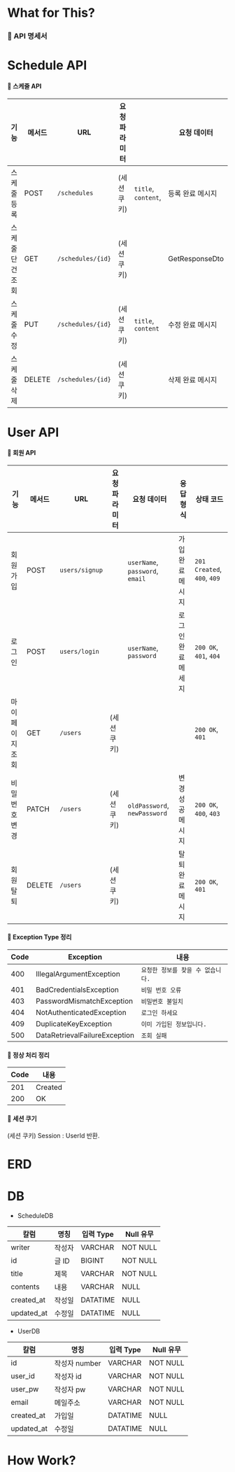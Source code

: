 # What for This?

### 📘 API 명세서
# Schedule API
#### 🧾 스케줄 API

| 기능             | 메서드 | URL                    | 요청 파라미터                         |                     | 요청 데이터         | 응답 형식          | 상태 코드                        |
|------------------|--------|------------------------------|---------------------------------|---------------------|----------------|----------------|----------------------------------|
| 스케줄 등록      | POST   | `/schedules`             | (세션 쿠키)                         | `title`, `content`, | 등록 완료 메시지      | `201 Created`, `400`             |
| 스케줄 단건 조회 | GET    | `/schedules/{id}`        | (세션 쿠키)|                     | GetResponseDto | `200 OK`, `404`                  |
| 스케줄 수정      | PUT    | `/schedules/{id}`        | (세션 쿠키)| `title`, `content`  | 수정 완료 메시지      | `200 OK`, `400`, `404`           |
| 스케줄 삭제      | DELETE | `/schedules/{id}`        | (세션 쿠키)|                     | 삭제 완료 메시지      | `200 OK`, `404`                  |
# User API

#### 🧾 회원 API

| 기능             | 메서드   | URL            |요청 파라미터| 요청 데이터                                | 응답 형식      | 상태 코드                            |
|------------------|--------|----------------|-----------|---------------------------------------|------------|---------------------------------------|
| 회원 가입         | POST     | `users/signup`|           |`userName`, `password`, `email`       | 가입 완료 메시지  | `201 Created`, `400`, `409`          |
| 로그인            | POST     | `users/login` |           |`userName`, `password`                | 로그인 완료 메세지 | `200 OK`, `401`, `404`               |
| 마이페이지 조회     | GET      | `/users`      | (세션 쿠키)|                                      |                | `200 OK`, `401`                      |
| 비밀번호 변경       | PATCH    | `/users`      | (세션 쿠키)| `oldPassword`, `newPassword`         | 변경 성공 메시지  | `200 OK`, `400`, `403`               |
| 회원 탈퇴          | DELETE    |`/users`      | (세션 쿠키) |                                             | 탈퇴 완료 메시지  | `200 OK`, `401`               |

#### 🧾 Exception Type 정리
| Code | Exception | 내용             |
|------|-----------|----------------|
| 400  | IllegalArgumentException      | `요청한 정보를 찾을 수 없습니다.` |
| 401  | BadCredentialsException    | `비밀 번호 오류`  |
| 403  | PasswordMismatchException      | `비밀번호 불일치`       | 
| 404  | NotAuthenticatedException    | `로그인 하세요`       | 
| 409  | DuplicateKeyException    | `이미 가입된 정보입니다.`       | 
| 500  | DataRetrievalFailureException    | `조회 실패`       | 


#### 🧾 정상 처리 정리
| Code | 내용        |
|------|-----------|
| 201  | Created   |
| 200 | OK        |

#### 🧾 세션 쿠기
(세션 쿠키)
Session : UserId 반환.

# ERD





# DB
  * ScheduleDB

| 칼럼         | 명칭         | 입력 Type   | Null 유무  |
|------------|------------|-----------|----------|
| writer     | 작성자        | VARCHAR   | NOT NULL |
| id         | 글 ID       | BIGINT    | NOT NULL |
| title      | 제목         | VARCHAR   | NOT NULL |
| contents   | 내용         | VARCHAR   | NULL     |
| created_at | 작성일        | DATATIME  | NULL     |
| updated_at | 수정일        | DATATIME | NULL     |


  * UserDB

| 칼럼         | 명칭         | 입력 Type     | Null 유무 |
|------------|------------|-------------|------|
| id         | 작성자 number | VARCHAR     | NOT NULL |
| user_id    | 작성자 id     | VARCHAR     | NOT NULL |
| user_pw    | 작성자 pw     | VARCHAR     | NOT NULL |
| email      | 메일주소       | VARCHAR     | NOT NULL |
| created_at | 가입일        | DATATIME  | NULL     |
| updated_at | 수정일        | DATATIME | NULL     |

# How Work? 
